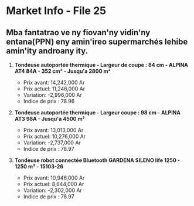 # Market Info - File 25

## Mba fantatrao ve ny fiovan'ny vidin'ny entana(PPN) eny amin'ireo supermarchés lehibe amin'ity androany ity.

1. **Tondeuse autoportée thermique - Largeur de coupe : 84 cm - ALPINA AT4 84A - 352 cm³ - Jusqu'a 2800 m²**
   - Prix avant: 14,242,000 Ar
   - Prix actuel: 11,246,000 Ar
   - Variation: -2,996,000 Ar
   - Indice de prix : 78.96

2. **Tondeuse autoportée thermique - Largeur coupe : 98 cm - ALPINA AT3 98A - Jusqu'a 4500 m²**
   - Prix avant: 13,013,000 Ar
   - Prix actuel: 10,276,000 Ar
   - Variation: -2,737,000 Ar
   - Indice de prix : 78.97

3. **Tondeuse robot connectée Bluetooth GARDENA SILENO life 1250 - 1250 m² - 15103-26**
   - Prix avant: 10,946,000 Ar
   - Prix actuel: 8,644,000 Ar
   - Variation: -2,302,000 Ar
   - Indice de prix : 78.97

